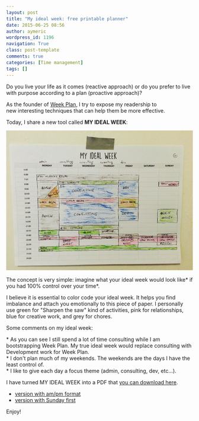 ```yaml
---
layout: post
title: "My ideal week: free printable planner"
date: 2015-06-25 08:56
author: aymeric
wordpress_id: 1196
navigation: True
class: post-template
comments: true
categories: [Time management]
tags: []
---
```


Do you live your life as it comes (reactive approach) or do you prefer to live with purpose according to a plan (proactive approach)?

As the founder of [Week Plan](http://weekplan.net/), I try to expose my readership to new interesting techniques that can help them be more effective.

Today, I share a new tool called **MY IDEAL WEEK**:

![Screenshot of my own ideal week](/assets/images/uploads/1196-1434956009.jpg)

The concept is very simple: imagine what your ideal week would look like* if you had 100% control over your time*. 

I believe it is essential to color code your ideal week. It helps you find imbalance and attach you emotionally to this piece of paper. I personally use green for "Sharpen the saw" kind of activities, pink for relationships, blue for creative work, and grey for chores. 

Some comments on my ideal week:

* As you can see I still spend a lot of time consulting while I am bootstrapping Week Plan. My true ideal week would replace consulting with Development work for Week Plan.  
* I don't plan much of my weekends. The weekends are the days I have the least control of.  
* I like to give each day a focus theme (admin, consulting, dev, etc...).

I have turned MY IDEAL WEEK into a PDF that [you can download here](/assets/files/MY-IDEAL-WEEK.pdf). 

* [version with am/pm format](/assets/files/my-ideal-week-pm-time.pdf) 
* [version with Sunday first](/assets/files/my-ideal-week-sunday-first.pdf)

Enjoy! 

